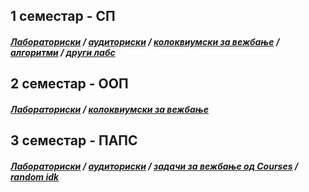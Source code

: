 ## 1 семестар - СП
##### [Лабораториски](https://github.com/krembanan4e/Materijali-za-na-fakultet/tree/main/SP/labs) / [аудиториски](https://github.com/krembanan4e/Materijali-za-na-fakultet/tree/main/SP/auditoriski) / [колоквиумски за вежбање](https://github.com/krembanan4e/Materijali-za-na-fakultet/tree/main/SP/za%20vezhbanje) / [алгоритми](https://github.com/krembanan4e/Materijali-za-na-fakultet/tree/main/SP/random) / [други лабс](https://github.com/krembanan4e/Materijali-za-na-fakultet/tree/main/SP/dopolnitelni%20labs)
## 2 семестар - ООП
##### [Лабораториски](https://github.com/krembanan4e/Materijali-za-na-fakultet/tree/main/OOP/labs) / [колоквиумски за вежбање](https://github.com/krembanan4e/Materijali-za-na-fakultet/tree/main/OOP/kolokviumski)
## 3 семестар - ПАПС
##### [Лабораториски](https://github.com/krembanan4e/Materijali-za-na-fakultet/tree/main/PAPS/labs) / [аудиториски](https://github.com/krembanan4e/Materijali-za-na-fakultet/tree/main/PAPS/auditoriski) / [задачи за вежбање од Courses](https://github.com/krembanan4e/Materijali-za-na-fakultet/tree/main/PAPS/zadaci) /  [random idk](https://github.com/krembanan4e/Materijali-za-na-fakultet/tree/main/PAPS/random)
